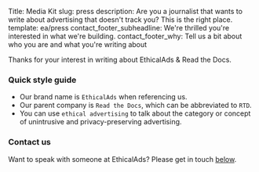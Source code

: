 Title: Media Kit
slug: press
description: Are you a journalist that wants to write about advertising that doesn't track you? This is the right place.
template: ea/press
contact_footer_subheadline: We're thrilled you're interested in what we're building.
contact_footer_why: Tell us a bit about who you are and what you're writing about


Thanks for your interest in writing about EthicalAds & Read the Docs.

### Quick style guide

* Our brand name is `EthicalAds` when referencing us. 
* Our parent company is `Read the Docs`, which can be abbreviated to `RTD`.
* You can use `ethical advertising` to talk about the category or concept of unintrusive and privacy-preserving advertising.


### Contact us

Want to speak with someone at EthicalAds? Please get in touch [below](#inbound-form).
